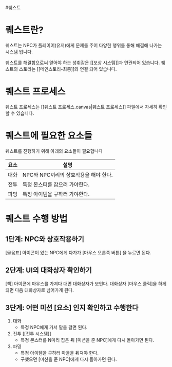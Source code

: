 #퀘스트 
# 퀘스트란?
퀘스트는 NPC가 플레이어(유저)에게 문제를 주어 다양한 행위를 통해 해결해 나가는 시스템 입니다.

퀘스트를 해결함으로써 얻어야 하는 성취감은 [[보상 시스템]]과 연관되어 있습니다.
퀘스트의 스토리는 [[메인스토리-최종]]와 연결 되어 있습니다.
# 퀘스트 프로세스
퀘스트 프로세스는 [[퀘스트 프로세스.canvas|퀘스트 프로세스]] 파일에서 자세히 확인할 수 있습니다.

# 퀘스트에 필요한 요소들
퀘스트를 진행하기 위해 아래의 요소들이 필요합니다

| 요소  | 설명                       |
| --- | ------------------------ |
| 대화  | NPC와 NPC끼리의 상호작용을 해야 한다. |
| 전투  | 특정 몬스터를 잡으러 가야한다.        |
| 파밍  | 특정 아이템을 구하러 가야한다.        |

# 퀘스트 수행 방법
## 1단계: NPC와 상호작용하기
[물음표] 아이콘이 있는 NPC에게 다가가 [마우스 오른쪽 버튼] 을 누르면 된다.

## 2단계: UI의 대화상자 확인하기
[책] 아이콘에 마우스를 가져다 대면 대화상자가 보인다.
대화상자 [마우스 클릭]을 하게 되면 다음 대화상자로 넘어가게 된다.

## 3단계: 어떤 미션 [요소] 인지 확인하고 수행한다
1. 대화
	- 특정 NPC에게 가서 말을 걸면 된다.
2. 전투 [[전투 시스템]]
	- 특정 몬스터를 N마리 잡은 뒤 [미션을 준 NPC]에게 다시 돌아가면 된다.
3. 파밍
	- 특정 아이템을 구하러 마을을 뒤져야 한다.
	- 구했으면 [미션을 준 NPC]에게 다시 돌아가면 된다.